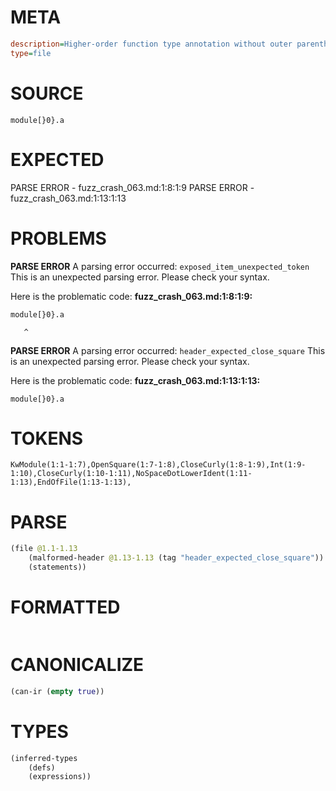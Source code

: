 # META
~~~ini
description=Higher-order function type annotation without outer parentheses
type=file
~~~
# SOURCE
~~~roc
module[}0}.a
~~~
# EXPECTED
PARSE ERROR - fuzz_crash_063.md:1:8:1:9
PARSE ERROR - fuzz_crash_063.md:1:13:1:13
# PROBLEMS
**PARSE ERROR**
A parsing error occurred: `exposed_item_unexpected_token`
This is an unexpected parsing error. Please check your syntax.

Here is the problematic code:
**fuzz_crash_063.md:1:8:1:9:**
```roc
module[}0}.a
```
       ^


**PARSE ERROR**
A parsing error occurred: `header_expected_close_square`
This is an unexpected parsing error. Please check your syntax.

Here is the problematic code:
**fuzz_crash_063.md:1:13:1:13:**
```roc
module[}0}.a
```
            


# TOKENS
~~~zig
KwModule(1:1-1:7),OpenSquare(1:7-1:8),CloseCurly(1:8-1:9),Int(1:9-1:10),CloseCurly(1:10-1:11),NoSpaceDotLowerIdent(1:11-1:13),EndOfFile(1:13-1:13),
~~~
# PARSE
~~~clojure
(file @1.1-1.13
	(malformed-header @1.13-1.13 (tag "header_expected_close_square"))
	(statements))
~~~
# FORMATTED
~~~roc

~~~
# CANONICALIZE
~~~clojure
(can-ir (empty true))
~~~
# TYPES
~~~clojure
(inferred-types
	(defs)
	(expressions))
~~~
